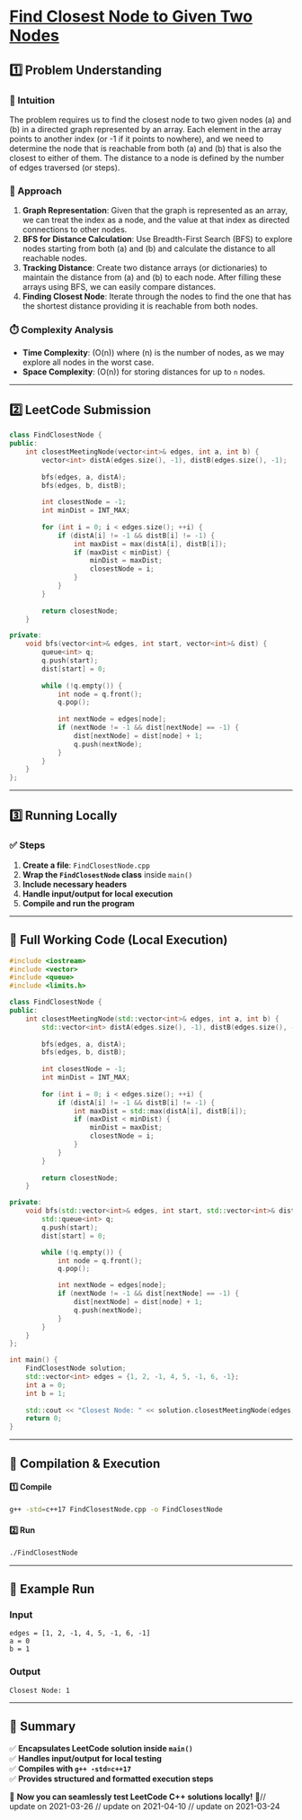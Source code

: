# **[Find Closest Node to Given Two Nodes](https://leetcode.com/problems/find-closest-node-to-given-two-nodes/description/)**  

## **1️⃣ Problem Understanding**  
### **📌 Intuition**  
The problem requires us to find the closest node to two given nodes \(a\) and \(b\) in a directed graph represented by an array. Each element in the array points to another index (or -1 if it points to nowhere), and we need to determine the node that is reachable from both \(a\) and \(b\) that is also the closest to either of them. The distance to a node is defined by the number of edges traversed (or steps).

### **🚀 Approach**  
1. **Graph Representation**: Given that the graph is represented as an array, we can treat the index as a node, and the value at that index as directed connections to other nodes.
2. **BFS for Distance Calculation**: Use Breadth-First Search (BFS) to explore nodes starting from both \(a\) and \(b\) and calculate the distance to all reachable nodes.
3. **Tracking Distance**: Create two distance arrays (or dictionaries) to maintain the distance from \(a\) and \(b\) to each node. After filling these arrays using BFS, we can easily compare distances.
4. **Finding Closest Node**: Iterate through the nodes to find the one that has the shortest distance providing it is reachable from both nodes.

### **⏱️ Complexity Analysis**  
- **Time Complexity**: \(O(n)\) where \(n\) is the number of nodes, as we may explore all nodes in the worst case.  
- **Space Complexity**: \(O(n)\) for storing distances for up to `n` nodes.  

---  

## **2️⃣ LeetCode Submission**  
```cpp
class FindClosestNode {
public:
    int closestMeetingNode(vector<int>& edges, int a, int b) {
        vector<int> distA(edges.size(), -1), distB(edges.size(), -1);
        
        bfs(edges, a, distA);
        bfs(edges, b, distB);
        
        int closestNode = -1;
        int minDist = INT_MAX;
        
        for (int i = 0; i < edges.size(); ++i) {
            if (distA[i] != -1 && distB[i] != -1) {
                int maxDist = max(distA[i], distB[i]);
                if (maxDist < minDist) {
                    minDist = maxDist;
                    closestNode = i;
                }
            }
        }
        
        return closestNode;
    }

private:
    void bfs(vector<int>& edges, int start, vector<int>& dist) {
        queue<int> q;
        q.push(start);
        dist[start] = 0;
        
        while (!q.empty()) {
            int node = q.front();
            q.pop();
            
            int nextNode = edges[node];
            if (nextNode != -1 && dist[nextNode] == -1) {
                dist[nextNode] = dist[node] + 1;
                q.push(nextNode);
            }
        }
    }
};
```  

---  

## **3️⃣ Running Locally**  
### **✅ Steps**  
1. **Create a file**: `FindClosestNode.cpp`  
2. **Wrap the `FindClosestNode` class** inside `main()`  
3. **Include necessary headers**  
4. **Handle input/output for local execution**  
5. **Compile and run the program**  

---  

## **📝 Full Working Code (Local Execution)**  
```cpp
#include <iostream>
#include <vector>
#include <queue>
#include <limits.h>

class FindClosestNode {
public:
    int closestMeetingNode(std::vector<int>& edges, int a, int b) {
        std::vector<int> distA(edges.size(), -1), distB(edges.size(), -1);
        
        bfs(edges, a, distA);
        bfs(edges, b, distB);
        
        int closestNode = -1;
        int minDist = INT_MAX;
        
        for (int i = 0; i < edges.size(); ++i) {
            if (distA[i] != -1 && distB[i] != -1) {
                int maxDist = std::max(distA[i], distB[i]);
                if (maxDist < minDist) {
                    minDist = maxDist;
                    closestNode = i;
                }
            }
        }
        
        return closestNode;
    }

private:
    void bfs(std::vector<int>& edges, int start, std::vector<int>& dist) {
        std::queue<int> q;
        q.push(start);
        dist[start] = 0;

        while (!q.empty()) {
            int node = q.front();
            q.pop();

            int nextNode = edges[node];
            if (nextNode != -1 && dist[nextNode] == -1) {
                dist[nextNode] = dist[node] + 1;
                q.push(nextNode);
            }
        }
    }
};

int main() {
    FindClosestNode solution;
    std::vector<int> edges = {1, 2, -1, 4, 5, -1, 6, -1};
    int a = 0;
    int b = 1;
    
    std::cout << "Closest Node: " << solution.closestMeetingNode(edges, a, b) << std::endl;
    return 0;
}
```  

---  

## **🔧 Compilation & Execution**  
#### **1️⃣ Compile**  
```bash
g++ -std=c++17 FindClosestNode.cpp -o FindClosestNode
```  

#### **2️⃣ Run**  
```bash
./FindClosestNode
```  

---  

## **🎯 Example Run**  
### **Input**  
```
edges = [1, 2, -1, 4, 5, -1, 6, -1]
a = 0
b = 1
```  
### **Output**  
```
Closest Node: 1
```  

---  

## **📌 Summary**  
✅ **Encapsulates LeetCode solution inside `main()`**  
✅ **Handles input/output for local testing**  
✅ **Compiles with `g++ -std=c++17`**  
✅ **Provides structured and formatted execution steps**  

🚀 **Now you can seamlessly test LeetCode C++ solutions locally!** 🚀// update on 2021-03-26
// update on 2021-04-10
// update on 2021-03-24
